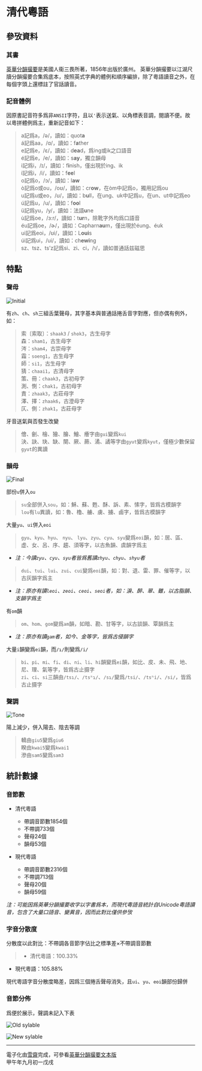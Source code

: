 # 清代粵語

## 參攷資料

### 其書

[英華分韻撮要](http://library.umac.mo/ebooks/b31043793.pdf)是美國人衞三畏所著，1856年出版於廣州。
英華分韻撮要以江湖尺牘分韻撮要合集爲底本，按照英式字典的體例和順序編排，除了粵語讀音之外，在每個字頭上還標註了官話讀音。

### 記音體例

因原書記音符多爲非`ANSII`字符，且以`'`表示送氣、以角標表音調，閱讀不便。故以粵拼體例爲主，重新記音如下：

>a記爲a，/ə/，讀如：quot<b>a</b>  
á記爲aa，/ɑ/，讀如：f<b>a</b>ther   
e記爲e，/ɛ/，讀如：d<b>ea</b>d，爲ing或ik之口語音   
é記爲e，/e/，讀如：s<b>ay</b>，獨立韻母   
i記爲i，/ɪ/，讀如：f<b>i</b>nish，僅出現於ing、ik   
í記爲i，/i/，讀如：f<b>ee</b>l   
o記爲o，/ɔ/，讀如：l<b>aw</b>   
ò記爲o或ou，/oʊ/，讀如：cr<b>ow</b>，在òm中記爲o，獨用記爲ou   
u記爲u或eo，/ʊ/，讀如：b<b>u</b>ll，在ung、uk中記爲u，在un、ut中記爲eo   
ú記爲u，/u/，讀如：f<b>oo</b>l   
ü記爲yu，/y/，讀如：法語<b>u</b>ne   
ù記爲oe，/ɜ:r/，讀如：t<b>ur</b>n，除靴字外均爲口語音   
éu記爲oe，/ɚ/，讀如：Capharn<b>au</b>m，僅出現於éung、éuk   
ui記爲eoi，/ʊi/，讀如：L<b>oui</b>s   
úi記爲ui，/ui/，讀如：ch<b>ewi</b>ng   
sz、tsz、ts’z記爲si、zi、ci，/ɿ/，讀如普通話兹磁思

## 特點

### 聲母

![Initial](/Old_cantonese/initial.svg "聲母演變")

有`zh`、`ch`、`sh`三組舌葉聲母，其字基本與普通話捲舌音字對應，但亦偶有例外，如：

> 索〔索取〕：`shaak3` / `shok3`，古生母字   
 森：`sham1`，古生母字   
 涔：`sham4`，古崇母字   
 霜：`soeng1`，古生母字   
 師：`si1`，古生母字   
 猜：`chaai1`，古清母字   
 策、冊：`chaak3`，古初母字   
 測、惻：`chak1`，古初母字   
 責：`zhaak3`，古莊母字   
 澤、擇：`zhaak6`，古澄母字   
 仄、側：`zhak1`，古莊母字   

牙音送氣與否發生改變

> 儈、劊、檜、獪、膾、鱠、癐字由`gui`變爲`kui`   
 決、訣、玦、缺、闋、厥、蕨、潏、譎等字由`gyut`變爲`kyut`，僅極少數保留`gyut`的異讀

### 韻母

![Final](/Old_cantonese/final.svg "韻母演變")

部份`u`併入`ou`

> `su`全部併入`sou`，如：穌、蘇、甦、酥、訴、素、愫字，皆爲古模韻字   
 `lou`有`lu`異讀，如：魯、櫓、艣、虜、擄、鹵字，皆爲古模韻字

大量`yu`、`ui`併入`eoi`

> `gyu`、`kyu`、`hyu`、 `nyu`、 `lyu`、`zyu`、`cyu`、`syu`變爲`eoi`韻，如：居、區、虚、女、呂、序、趨、須等字，以古魚韻、虞韻字爲主   
 * *注：今讀`zyu`、`cyu`、`syu`者皆爲舊讀`zhyu`、`chyu`、`shyu`者*   

> `dui`、`tui`、`lui`、`zui`、`cui`變爲`eoi`韻，如：對、退、雷、罪、催等字，以古灰韻字爲主   
 * *注：原亦有讀`leoi`、`zeoi`、`ceoi`、`seoi`者，如：淚、醉、翠、雖，以古脂韻、支韻字爲主*

有`om`韻

> `om`、`hom`、`gom`變爲`am`韻，如暗、勘、甘等字，以古談韻、覃韻爲主   
 * *注：原亦有讀`gam`者，如今、金等字，皆爲古侵韻字*

大量`i`韻變爲`ei`韻，而`/ɿ/`則變爲`/i/`

> `bi`、`pi`、`mi`、`fi`、`di`、`ni`、`li`、`hi`韻變爲`ei`韻，如比、皮、未、飛、地、尼、理、氣等字，皆爲古止摄字      
 `zi`、`ci`、`si`三韻由`/tsɿ/`、`/tsʰɿ/`、`/sɿ/`變爲`/tsi/`、`/tsʰi/`、`/si/`，皆爲古止摄字

### 聲調

![Tone](/Old_cantonese/tone.svg "聲調演變")

陽上減少，併入陽去、陰去等調

> 轎由`giu5`變爲`giu6`   
 睽由`kwai5`變爲`kwai1`   
 滲由`sam5`變爲`sam3`

## 統計數據

### 音節數

* 清代粵語
  * 帶調音節數1854個
  * 不帶調733個
  * 聲母24個
  * 韻母53個

* 現代粵語
  * 帶調音節數2316個
  * 不帶調713個
  * 聲母20個
  * 韻母59個

*注：可能因爲英華分韻撮要收字以字書爲本，而現代粵語音統計自Unicode粵語讀音，包含了大量口語音、變異音，因而此對比僅供參攷*

### 字音分散度

分散度以此對比：不帶調各音節字佔比之標準差×不帶調音節數
>* 清代粵語：100.33%
* 現代粵語：105.88%

現代粵語字音分散度略差，因爲三個捲舌聲母消失，且`ui`、`yu`、`eoi`韻部份歸併

### 音節分佈

爲便於展示，聲調未記入下表

![Old sylable](/Old_cantonese/sylable_old.svg "晚清音節")

![New sylable](/Old_cantonese/sylable_new.svg "當代音節")

---

電子化由[雪齋](https://github.com/LEOYoon-Tsaw "雪齋")完成，可參看[英華分韻撮要文本版](https://github.com/LEOYoon-Tsaw/Rime_collections/blob/master/%E5%88%86%E9%9F%BB%E6%92%AE%E8%A6%81.txt "分韻撮要")   
甲午年九月初一戊戌
